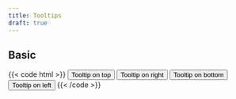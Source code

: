 ```yaml
---
title: Tooltips
draft: true
---
```


## Basic

{{< code html >}}
<button class="btn btn-light" data-tooltip="up" title="Tooltip on top">Tooltip on top</button>
<button class="btn btn-light" data-tooltip="right" title="Tooltip on right">Tooltip on right</button>
<button class="btn btn-light" data-tooltip="bottom" title="Tooltip on bottom">Tooltip on bottom</button>
<button class="btn btn-light" data-tooltip="left" title="Tooltip on left">Tooltip on left</button>
{{< /code >}}
